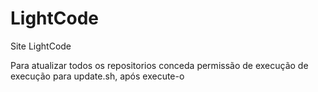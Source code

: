 # LightCode
Site LightCode

Para atualizar todos os repositorios conceda permissão de execução de execução para update.sh, após execute-o
